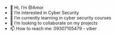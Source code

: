 - 👋 Hi, I’m @Amor
- 👀 I’m interested in Cyber Security 
- 🌱 I’m currently learning in cyber security courses
- 💞️ I’m looking to collaborate on my projects 
- 📫 How to reach me: 09307105479 - viber

<!---
08162000/08162000 is a ✨ special ✨ repository because its `README.md` (this file) appears on your GitHub profile.
You can click the Preview link to take a look at your changes.
--->
